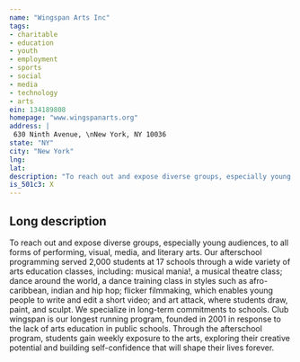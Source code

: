 ```yaml
---
name: "Wingspan Arts Inc"
tags:
- charitable
- education
- youth
- employment
- sports
- social
- media
- technology
- arts
ein: 134189808
homepage: "www.wingspanarts.org"
address: |
 630 Ninth Avenue, \nNew York, NY 10036
state: "NY"
city: "New York"
lng: 
lat: 
description: "To reach out and expose diverse groups, especially young audiences, to all forms of performing, visual, media, and literary arts. "
is_501c3: X
---
```


## Long description

To reach out and expose diverse groups, especially young audiences, to all forms of performing, visual, media, and literary arts. Our afterschool programming served 2,000 students at 17 schools through a wide variety of arts education classes, including: musical mania!, a musical theatre class; dance around the world, a dance training class in styles such as afro-caribbean, indian and hip hop; flicker filmmaking, which enables young people to write and edit a short video; and art attack, where students draw, paint, and sculpt. We specialize in long-term commitments to schools. Club wingspan is our longest running program, founded in 2001 in response to the lack of arts education in public schools. Through the afterschool program, students gain weekly exposure to the arts, exploring their creative potential and building self-confidence that will shape their lives forever. 
